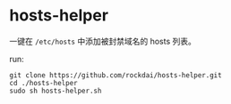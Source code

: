 hosts-helper
=

一键在 `/etc/hosts` 中添加被封禁域名的 hosts 列表。

run:

```
git clone https://github.com/rockdai/hosts-helper.git
cd ./hosts-helper
sudo sh hosts-helper.sh
```
